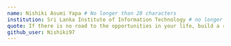 ```yaml
---
name: Nishiki Asumi Yapa # No longer than 28 characters
institution: Sri Lanka Institute of Information Technology # no longer than 58 characters
quote: If there is no road to the opportunities in your life, build a road by yourself. # no longer than 100 characters, avoid using quotes(") to guarantee the format remains the same.
github_user: Nishiki97
---
```

